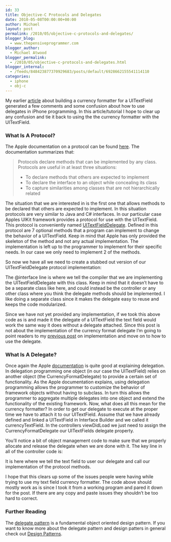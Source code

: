 ```yaml
---
id: 33
title: Objective-C Protocols and Delegates
date: 2010-05-08T00:00:00+00:00
author: Michael
layout: post
permalink: /2010/05/objective-c-protocols-and-delegates/
blogger_blog:
  - www.thepensiveprogrammer.com
blogger_author:
  - Michael Atwood
blogger_permalink:
  - /2010/05/objective-c-protocols-and-delegates.html
blogger_internal:
  - /feeds/848423877370929683/posts/default/6928662155541114110
categories:
  - iphone
  - obj-c
---
```

My earlier [article](https://thepensiveprogrammer.com/index.php/2010/03/06/customizing-the-uitextfield-format-for-currency/) about building a currency formatter for a UITextField generated a few comments and some confusion about how to use delegates in iPhone programming. In this article/tutorial I hope to clear up any confusion and tie it back to using the the currency formatter with the UITextField.

### What Is A Protocol?

The Apple documentation on a protocol can be found [here](http://developer.apple.com/mac/library/documentation/cocoa/conceptual/objectivec/articles/ocProtocols.html). The documentation summarizes that:

> Protocols declare methods that can be implemented by any class. Protocols are useful in at least three situations:
> 
>   * To declare methods that others are expected to implement
>   * To declare the interface to an object while concealing its class
>   * To capture similarities among classes that are not hierarchically related

The situation that we are interested in is the first one that allows methods to be declared that others are expected to implement. In this situation protocols are very similar to Java and C# interfaces. In our particular case Apples UIKit framework provides a protocol for use with the UITextField. This protocol is conveniently named [UITextFieldDelegate](http://developer.apple.com/iphone/library/documentation/UIKit/Reference/UITextFieldDelegate_Protocol/UITextFieldDelegate/UITextFieldDelegate.html). Defined in this protocol are 7 optional methods that a program can implement to change the behavior of a UITextField. Keep in mind that Apple has only provided the skeleton of the method and not any actual implementation. The implementation is left up to the programmer to implement for their specific needs. In our case we only need to implement 2 of the methods.

So now we have all we need to create a stubbed out version of our UITextFieldDelegate protocol implementation:

The @interface line is where we tell the compiler that we are implementing the UITextFieldDelegate with this class. Keep in mind that it doesn&#8217;t have to be a separate class like here, and could instead be the controller or any other class where you think the delegate methods should be implemented. I like doing a separate class since it makes the delegate easy to reuse and keeps the code modularized.

Since we have not yet provided any implementation, if we took this above code as is and made it the delegate of a UITextField the text field would work the same way it does without a delegate attached. Since this post is not about the implementation of the currency format delegate I&#8217;m going to point readers to my [previous post](https://thepensiveprogrammer.com/index.php/2010/03/06/customizing-the-uitextfield-format-for-currency/) on implementation and move on to how to use the delegate.

### What Is A Delegate?

Once again the Apple [documentation](http://developer.apple.com/iphone/library/documentation/General/Conceptual/DevPedia-CocoaCore/Delegation.html) is quite good at explaining delegation. In delegation programming one object (in our case the UITextField) relies on another object (the CurrencyFormatDelegate) to provide a certain set of functionality. As the Apple documentation explains, using delegation programming allows the programmer to customize the behavior of framework objects without having to subclass. In turn this allows the programmer to aggregate multiple delegates into one object and extend the functionality of the existing framework. Now, what does all this mean for the currency formatter? In order to get our delegate to execute at the proper time we have to attach it to our UITextField. Assume that we have already defined and linked a UITextField in Interface Builder and we called it currencyTextField. In the controllers viewDidLoad we just need to assign the CurrencyFormatDelegate our UITextFields delegate property.

You&#8217;ll notice a bit of object management code to make sure that we properly allocate and release the delegate when we are done with it. The key line in all of the controller code is:

It is here where we tell the text field to user our delegate and call our implementation of the protocol methods.

I hope that this clears up some of the issues people were having while trying to use my text field currency formatter. The code above should mostly work as is since I took it from a working program and pared it down for the post. If there are any copy and paste issues they shouldn&#8217;t be too hard to correct.

### Further Reading

The [delegate pattern](http://en.wikipedia.org/wiki/Delegation_pattern) is a fundamental object oriented design pattern. If you want to know more about the delegate pattern and design patters in general check out [Design Patterns](http://www.amazon.com/gp/product/0201633612/ref=as_li_ss_tl?ie=UTF8&tag=thepensprog-20&linkCode=as2&camp=217145&creative=399369&creativeASIN=0201633612).